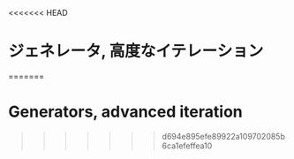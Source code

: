
<<<<<<< HEAD
# ジェネレータ, 高度なイテレーション
=======
# Generators, advanced iteration
>>>>>>> d694e895efe89922a109702085b6ca1efeffea10
